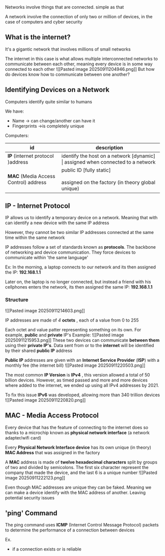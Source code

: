 
Networks involve things that are connected. simple as that

A network involve the connection of only two or million of devices, in the case of computers and cyber security

## What is the internet?
It's a gigantic network that involves millions of small networks

The internet in this case is what allows multiple interconnected networks  to communicate between each other, meaning every device is in some way connected to each other
![[Pasted image 20250911204946.png]]
But how do devices know how to communicate between one another?

## Identifying Devices on a Network

Computers identify quite similar to humans

We have:
- Name                  -> can change/another can have it
- Fingerprints    ->is completely unique

Computers:

| id                                     | description                                                                        |
| -------------------------------------- | ---------------------------------------------------------------------------------- |
| **IP** (internet protocol )address     | identify the host on a network [dynamic] \| assigned when connected to a network   |
| **MAC** (Media Access Control) address | public ID [fully static]<br><br>assigned on the factory (in theory global  unique) |

## IP - Internet Protocol
IP allows us to identify a temporary device on a network. Meaning that with can identify a new device with the same IP address

However, they cannot be two similar IP addresses connected at the same time within the same network

IP addresses follow a set of standards known as **protocols**. The backbone of networking and device communication. They force devices to communicate within 'the same language'

Ex:
In the morning, a laptop connects to our network and its then assigned the IP: **192.168.1.1** 

Later on, the laptop is no longer connected, but instead a friend with his cellphones enters the network, its then assigned the same IP: **192.168.1.1** 

### Structure
![[Pasted image 20250911214603.png]]

IP addresses are made of *4* **octets** , each of a value from 0 to 255

Each octet and value patter representing something on its own. For example, **public** and **private** IP's
Example:
![[Pasted image 20250911215953.png]]
These two devices can communicate **between them** using their **private IP's**. Data sent from or to the **internet** will be identified by their shared **public IP** address 

**Public IP** addresses are given with an **Internet Service Provider** (**ISP**) with a monthly fee (the internet bill)
![[Pasted image 20250911220503.png]]

The most common **IP Version** is **IPv4** , this version allowed a total of 50 billion devices. However, as timed passed and more and more devices where added to the internet, we ended up using all IPv4 addresses by 2021.

To fix this issue **IPv6** was developed, allowing more than 340 trillion devices
![[Pasted image 20250911220820.png]]

 
## MAC - Media Access Protocol

Every device that has the feature of connecting to the internet does so thanks to a microchip known as **physical network interface** (a network adapter/wifi card) 

Every **Physical Network Interface device** has its own unique (in theory) **MAC Address** that was assigned in the factory

A **MAC** address is made of **twelve hexadecimal characters** split by groups of two and divided by semicolons. The  first six character represent the company that made the device, and the last 6 is a unique number
![[Pasted image 20250911222123.png]]

Even though MAC addresses are unique they can be faked. Meaning we can make a device identify with the MAC address of another. Leaving potential security issues

## 'ping' Command
The ping command uses **ICMP** (Internet Control Message Protocol) packets to determine the performance of a connection between devices

Ex.
- if a connection exists or is reliable

